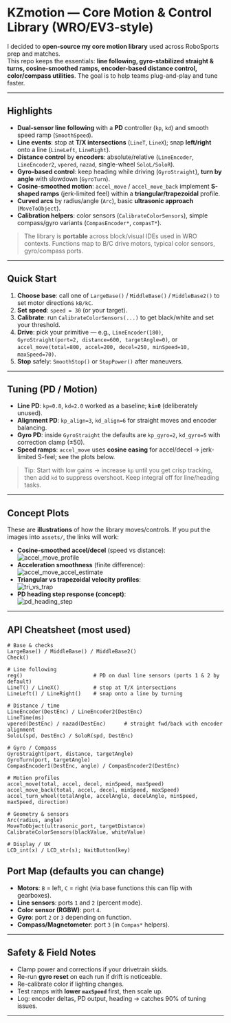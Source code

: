 # KZmotion — Core Motion & Control Library (WRO/EV3-style)

I decided to **open-source my core motion library** used across RoboSports prep and matches.  
This repo keeps the essentials: **line following, gyro-stabilized straight & turns, cosine-smoothed ramps, encoder-based distance control, color/compass utilities**. The goal is to help teams plug-and-play and tune faster.

---

## Highlights

- **Dual-sensor line following** with a **PD** controller (`kp`, `kd`) and smooth speed ramp (`SmoothSpeed`).
- **Line events**: stop at **T/X intersections** (`LineT`, `LineX`); snap **left/right** onto a line (`LineLeft`, `LineRight`).
- **Distance control** by **encoders**: absolute/relative (`LineEncoder`, `LineEncoder2`, `vpered`, `nazad`, single-wheel `SoloL/SoloR`).
- **Gyro-based control**: keep heading while driving (`GyroStraight`), **turn by angle** with slowdown (`GyroTurn`).
- **Cosine-smoothed motion**: `accel_move` / `accel_move_back` implement **S-shaped ramps** (jerk-limited feel) within a **triangular/trapezoidal** profile.
- **Curved arcs** by radius/angle (`Arc`), basic **ultrasonic approach** (`MoveToObject`).
- **Calibration helpers**: color sensors (`CalibrateColorSensors`), simple compass/gyro variants (`CompasEncoder*`, `compasT*`).

> The library is **portable** across block/visual IDEs used in WRO contexts. Functions map to B/C drive motors, typical color sensors, gyro/compass ports.

---

## Quick Start

1. **Choose base**: call one of `LargeBase()` / `MiddleBase()` / `MiddleBase2()` to set motor directions `kB/kC`.
2. **Set speed**: `speed = 30` (or your target).  
3. **Calibrate**: run `CalibrateColorSensors(...)` to get black/white and set your threshold.  
4. **Drive**: pick your primitive — e.g., `LineEncoder(180)`, `GyroStraight(port=2, distance=600, targetAngle=0)`, or  
   `accel_move(total=800, accel=200, decel=250, minSpeed=10, maxSpeed=70)`.
5. **Stop** safely: `SmoothStop()` or `StopPower()` after maneuvers.

---

## Tuning (PD / Motion)

- **Line PD**: `kp=0.8`, `kd=2.0` worked as a baseline; **`ki=0`** (deliberately unused).  
- **Alignment PD**: `kp_align=3`, `kd_align=6` for straight moves and encoder balancing.  
- **Gyro PD**: inside `GyroStraight` the defaults are `kp_gyro=2`, `kd_gyro=5` with correction clamp (±50).  
- **Speed ramps**: `accel_move` uses **cosine easing** for accel/decel → jerk-limited S-feel; see the plots below.

> Tip: Start with low gains → increase `kp` until you get crisp tracking, then add `kd` to suppress overshoot. Keep integral off for line/heading tasks.

---

## Concept Plots

These are **illustrations** of how the library moves/controls. If you put the images into `assets/`, the links will work:

- **Cosine-smoothed accel/decel** (speed vs distance):  
  ![accel_move_profile](accel_move_profile.png)
- **Acceleration smoothness** (finite difference):  
  ![accel_move_accel_estimate](accel_move_accel_estimate.png)
- **Triangular vs trapezoidal velocity profiles**:  
  ![tri_vs_trap](tri_vs_trap.png)
- **PD heading step response (concept)**:  
  ![pd_heading_step](pd_heading_step.png)

---

## API Cheatsheet (most used)

```text
# Base & checks
LargeBase() / MiddleBase() / MiddleBase2()
Check()

# Line following
reg()                       # PD on dual line sensors (ports 1 & 2 by default)
LineT() / LineX()           # stop at T/X intersections
LineLeft() / LineRight()    # snap onto a line by turning

# Distance / time
LineEncoder(DestEnc) / LineEncoder2(DestEnc)
LineTime(ms)
vpered(DestEnc) / nazad(DestEnc)      # straight fwd/back with encoder alignment
SoloL(spd, DestEnc) / SoloR(spd, DestEnc)

# Gyro / Compass
GyroStraight(port, distance, targetAngle)
GyroTurn(port, targetAngle)
CompasEncoder1(DestEnc, angle) / CompasEncoder2(DestEnc)

# Motion profiles
accel_move(total, accel, decel, minSpeed, maxSpeed)
accel_move_back(total, accel, decel, minSpeed, maxSpeed)
accel_turn_wheel(totalAngle, accelAngle, decelAngle, minSpeed, maxSpeed, direction)

# Geometry & sensors
Arc(radius, angle)
MoveToObject(ultrasonic_port, targetDistance)
CalibrateColorSensors(blackValue, whiteValue)

# Display / UX
LCD_int(x) / LCD_str(s); WaitButton(key)
```


## Port Map (defaults you can change)

* **Motors**: `B` = left, `C` = right (via base functions this can flip with gearboxes).
* **Line sensors**: ports `1` and `2` (percent mode).
* **Color sensor (RGBW)**: port `4`.
* **Gyro**: port `2` or `3` depending on function.
* **Compass/Magnetometer**: port `3` (in `Compas*` helpers).

---

## Safety & Field Notes

* Clamp power and corrections if your drivetrain skids.
* Re-run **gyro reset** on each run if drift is noticeable.
* Re-calibrate color if lighting changes.
* Test ramps with **lower `maxSpeed`** first, then scale up.
* Log: encoder deltas, PD output, heading → catches 90% of tuning issues.

---
